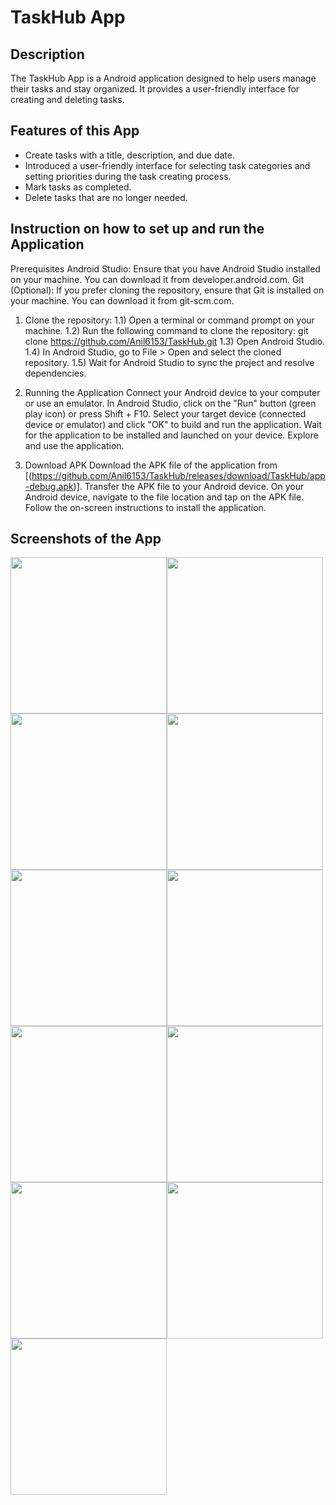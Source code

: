# TaskHub App

## Description

The TaskHub App is a Android application designed to help users manage their tasks and stay organized. It provides a user-friendly interface for creating and deleting tasks.

## Features of this App
- Create tasks with a title, description, and due date.
- Introduced a user-friendly interface for selecting task categories and setting priorities during the task creating process.
- Mark tasks as completed.
- Delete tasks that are no longer needed.

## Instruction on how to set up and run the Application
Prerequisites
Android Studio: Ensure that you have Android Studio installed on your machine. You can download it from developer.android.com.
Git (Optional): If you prefer cloning the repository, ensure that Git is installed on your machine. You can download it from git-scm.com.

1. Clone the repository:
    1.1) Open a terminal or command prompt on your machine.
    1.2) Run the following command to clone the repository:
         git clone https://github.com/Anil6153/TaskHub.git
     1.3) Open Android Studio.
     1.4) In Android Studio, go to File > Open and select the cloned repository.
     1.5) Wait for Android Studio to sync the project and resolve dependencies.
   
2. Running the Application
    Connect your Android device to your computer or use an emulator.
    In Android Studio, click on the "Run" button (green play icon) or press Shift + F10.
    Select your target device (connected device or emulator) and click "OK" to build and run the application.
    Wait for the application to be installed and launched on your device.
    Explore and use the application.

3. Download APK
  Download the APK file of the application from [(https://github.com/Anil6153/TaskHub/releases/download/TaskHub/app-debug.apk)].
  Transfer the APK file to your Android device.
  On your Android device, navigate to the file location and tap on the APK file.
  Follow the on-screen instructions to install the application.


## Screenshots of the App
  
  <img src="ScreenShots/splashscreen.jpeg" width="250"><img src="ScreenShots/mainpage.jpeg" width="250"><img src="ScreenShots/add new task.jpeg" width="250"><img src="ScreenShots/tasktitle.jpeg" width="250"><img src="ScreenShots/duedate.jpeg" width="250"><img src="ScreenShots/duetime.jpeg" width="250"><img src="ScreenShots/priority.jpeg" width="250"><img src="ScreenShots/category.jpeg" width="250"><img src="ScreenShots/addtask.jpeg" width="250"><img src="ScreenShots/addedtask.jpeg" width="250"><img src="ScreenShots/taskstatus.jpeg" width="250">











